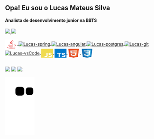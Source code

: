 ## Opa! Eu sou o Lucas Mateus Silva 
#### Analista de desenvolvimento junior na BBTS
 <div>
  <a href="https://github.com/lucasmss">
  <img height="180em" src="https://github-readme-stats.vercel.app/api?username=lucasmss&show_icons=true&theme=dark&include_all_commits=true&count_private=true"/>
  <img height="180em" src="https://github-readme-stats.vercel.app/api/top-langs/?username=lucasmss&layout=compact&langs_count=7&theme=dark"/>
</div>
  
<div style="display: inline_block"><br>
  <img align="center" alt="Lucas-java" height="30" width="40" src="https://raw.githubusercontent.com/devicons/devicon/master/icons/java/java-plain.svg">
  <img align="center" alt="Lucas-spring" height="30" width="40" src="https://www.vectorlogo.zone/logos/springio/springio-icon.svg">
  <img align="center" alt="Lucas-angular" height="30" width="40" src="https://www.vectorlogo.zone/logos/angular/angular-icon.svg">
  <img align="center" alt="Lucas-postgres" height="30" width="40" src="https://www.vectorlogo.zone/logos/postgresql/postgresql-icon.svg">
  <img align="center" alt="Lucas-git" height="30" width="40" src="https://www.vectorlogo.zone/logos/github/github-icon.svg">
  <img align="center" alt="Lucas-vsCode" height="30" width="40" src="https://www.vectorlogo.zone/logos/visualstudio_code/visualstudio_code-icon.svg">
  <img align="center" alt="Lucas-Js" height="30" width="40" src="https://raw.githubusercontent.com/devicons/devicon/master/icons/javascript/javascript-plain.svg">
  <img align="center" alt="Lucas-Ts" height="30" width="40" src="https://raw.githubusercontent.com/devicons/devicon/master/icons/typescript/typescript-plain.svg">
  <img align="center" alt="Lucas-HTML" height="30" width="40" src="https://raw.githubusercontent.com/devicons/devicon/master/icons/html5/html5-original.svg">
  <img align="center" alt="Lucas-CSS" height="30" width="40" src="https://raw.githubusercontent.com/devicons/devicon/master/icons/css3/css3-original.svg">
  
</div>
  
  ##

<div> 
 <a href="https://discord.gg/lucasmss16#8050" target="_blank"><img src="https://img.shields.io/badge/Discord-7289DA?style=for-the-badge&logo=discord&logoColor=white" target="_blank"></a> 
  <a href = "mailto:lucasmss16@gmail.com"><img src="https://img.shields.io/badge/-Gmail-%23333?style=for-the-badge&logo=gmail&logoColor=white" target="_blank"></a>
  <a href="https://www.linkedin.com/in/lucas-mateus-36a99b191/" target="_blank"><img src="https://img.shields.io/badge/-LinkedIn-%230077B5?style=for-the-badge&logo=linkedin&logoColor=white" target="_blank"></a> 
  
  ![Snake animation](https://github.com/rafaballerini/rafaballerini/blob/output/github-contribution-grid-snake.svg)
  
</div>
